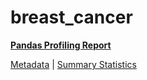# breast_cancer

[**Pandas Profiling Report**](https://epistasislab.github.io/penn-ml-benchmarks/profile/breast_cancer.html)

[Metadata](metadata.yaml) | [Summary Statistics](summary_stats.tsv)

